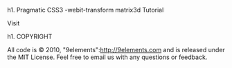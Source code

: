 h1. Pragmatic CSS3 -webit-transform matrix3d Tutorial

Visit

h1. COPYRIGHT

All code is © 2010, "9elements":http://9elements.com and is released under the MIT License.
Feel free to email us with any questions or feedback.

